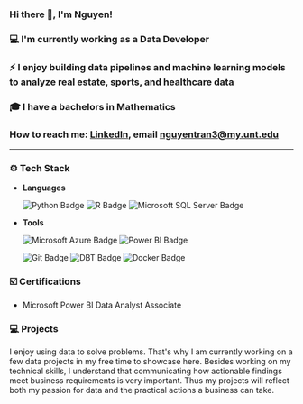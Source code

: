 <!--
**ntran0429/ntran0429** is a ✨ _special_ ✨ repository because its `README.md` (this file) appears on your GitHub profile.

Here are some ideas to get you started:

- 🔭 I’m currently working on ...
- 🌱 I’m currently learning ...
- 👯 I’m looking to collaborate on ...
- 🤔 I’m looking for help with ...
- 💬 Ask me about ...
- 📫 How to reach me: ...
- ⚡ Fun fact: ...
-->

### Hi there 👋, I'm Nguyen!
### 💻 I'm currently working as a Data Developer
### ⚡ I enjoy building data pipelines and machine learning models to analyze real estate, sports, and healthcare data
### :mortar_board: I have a bachelors in Mathematics

### How to reach me: [LinkedIn](https://www.linkedin.com/in/nguyen-tran-unt/), email nguyentran3@my.unt.edu


<!--badges sourced from https://badges.pages.dev -->
---
### :gear: Tech Stack

* **Languages**

  ![Python Badge](https://img.shields.io/badge/Python-3776AB?logo=python&logoColor=yellow&style=for-the-badge)
  ![R Badge](https://img.shields.io/badge/R-276DC3?logo=r&logoColor=fff&style=for-the-badge)
  ![Microsoft SQL Server Badge](https://img.shields.io/badge/Transact%20SQL%20-CC2927?logo=microsoftsqlserver&logoColor=fff&style=for-the-badge)
  

* **Tools**

  ![Microsoft Azure Badge](https://img.shields.io/badge/%20Azure-0078D4?logo=microsoftazure&logoColor=fff&style=for-the-badge)
  ![Power BI Badge](https://img.shields.io/badge/Power%20BI-F2C811?logo=powerbi&logoColor=fff&style=for-the-badge)
  <!-- ![Tableau Badge](https://img.shields.io/badge/Tableau-E97627?logo=tableau&logoColor=fff&style=for-the-badge) -->
  ![Git Badge](https://img.shields.io/badge/Git-000000?logo=git&logoColor=fff&style=for-the-badge)
  ![DBT Badge](https://img.shields.io/badge/DBT-F05032?logo=dbt&logoColor=fff&style=for-the-badge)
  ![Docker Badge](https://img.shields.io/badge/Docker-2496ED?logo=docker&logoColor=fff&style=for-the-badge)

### ☑️ Certifications

  * Microsoft Power BI Data Analyst Associate


### 💻 Projects
I enjoy using data to solve problems. That's why I am currently working on a few data projects in my free time to showcase here. Besides working on my technical skills, I understand that communicating how actionable findings meet business requirements is very important. Thus my projects will reflect both my passion for data and the practical actions a business can take.



